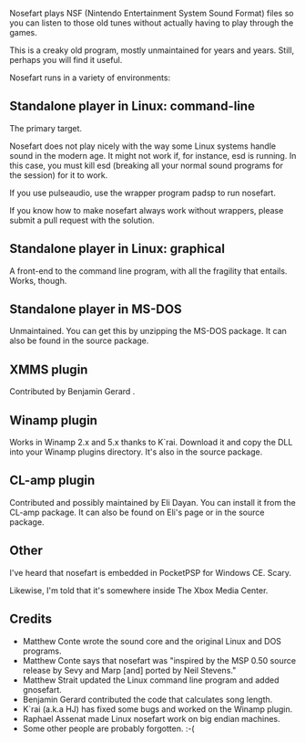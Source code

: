 Nosefart plays NSF (Nintendo Entertainment System Sound Format) files so you
can listen to those old tunes without actually having to play through the
games.

This is a creaky old program, mostly unmaintained for years and years.  Still,
perhaps you will find it useful.

Nosefart runs in a variety of environments:

## Standalone player in Linux: command-line

The primary target.

Nosefart does not play nicely with the way some Linux systems handle
sound in the modern age. It might not work if, for instance, esd is running. In
this case, you must kill esd (breaking all your normal sound programs for
the session) for it to work.

If you use pulseaudio, use the wrapper program padsp to run nosefart.

If you know how to make nosefart always work without wrappers, please submit
a pull request with the solution.

## Standalone player in Linux: graphical

A front-end to the command line program, with all the fragility that entails.
Works, though.

## Standalone player in MS-DOS

Unmaintained. You can get this by unzipping the MS-DOS package. It can also be
found in the source package.

## XMMS plugin

Contributed by Benjamin Gerard <ben AT sashipa DOT com>.

## Winamp plugin

Works in Winamp 2.x and 5.x thanks to K`rai. Download it and copy the DLL into
your Winamp plugins directory. It's also in the source package.

## CL-amp plugin

Contributed and possibly maintained by Eli Dayan. You can install it from the
CL-amp package. It can also be found on Eli's page or in the source package.

## Other

I've heard that nosefart is embedded in PocketPSP for Windows CE. Scary.

Likewise, I'm told that it's somewhere inside The Xbox Media Center.

## Credits

* Matthew Conte wrote the sound core and the original Linux and DOS programs.
* Matthew Conte says that nosefart was "inspired by the MSP 0.50 source release by Sevy and Marp [and] ported by Neil Stevens."
* Matthew Strait updated the Linux command line program and added gnosefart.
* Benjamin Gerard contributed the code that calculates song length.
* K`rai (a.k.a HJ) has fixed some bugs and worked on the Winamp plugin.
* Raphael Assenat made Linux nosefart work on big endian machines.
* Some other people are probably forgotten. :-(
